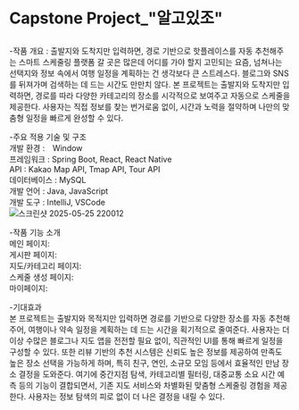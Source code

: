 # Capstone Project_"알고있조"

## <MeetingMap>

-작품 개요 : 출발지와 도착지만 입력하면, 경로 기반으로 핫플레이스를 자동 추천해주는 스마트 스케줄링 플랫폼
갈 곳은 많은데 어디를 가야 할지 고민되는 요즘, 넘쳐나는 선택지와 정보 속에서 여행 일정을 계획하는 건 생각보다 큰 스트레스다. 블로그와 SNS를 뒤져가며 검색하는 데 드는 시간도 만만치 않다. 본 프로젝트는 출발지와 도착지만 입력하면, 경로를 따라 다양한 카테고리의 장소를 시각적으로 보여주고 자동으로 스케줄을 제공한다. 사용자는 직접 정보를 찾는 번거로움 없이, 시간과 노력을 절약하며 나만의 맞춤형 일정을 빠르게 완성할 수 있다.

-주요 적용 기술 및 구조  
개발 환경 :　Window  
프레임워크 : Spring Boot, React, React Native  
API : Kakao Map API, Tmap API, Tour API  
데이터베이스 : MySQL  
개발 언어 : Java, JavaScript  
개발 도구 : IntelliJ, VSCode  
![스크린샷 2025-05-25 220012](https://github.com/user-attachments/assets/38090353-a309-43e5-90cf-3b228ef27cd7)  


-작품 기능 소개  
메인 페이지:  
게시판 페이지:  
지도/카테고리 페이지:  
스케줄 생성 페이지:  
마이페이지:  

-기대효과  
본 프로젝트는 출발지와 목적지만 입력하면 경로를 기반으로 다양한 장소를 자동 추천해주어, 여행이나 약속 일정을 계획하는 데 드는 시간을 획기적으로 줄여준다. 사용자는 더 이상 수많은 블로그나 지도 앱을 전전할 필요 없이, 직관적인 UI를 통해 빠르게 일정을 구성할 수 있다. 또한 리뷰 기반의 추천 시스템은 신뢰도 높은 정보를 제공하여 만족도 높은 장소 선택을 가능하게 하며, 특히 친구, 연인, 소규모 모임 등에서 효율적인 만남 장소 결정을 도와준다. 여기에 중간지점 탐색, 카테고리별 필터링, 대중교통 소요 시간 예측 등의 기능이 결합되면서, 기존 지도 서비스와 차별화된 맞춤형 스케줄링 경험을 제공한다. 사용자는 정보 탐색의 피로 없이 더 나은 결정을 내릴 수 있다.
